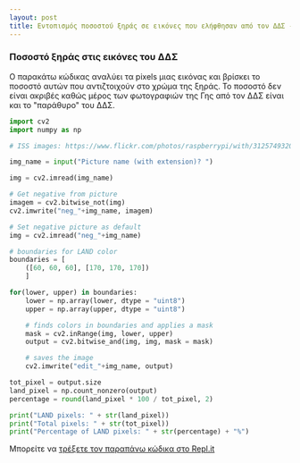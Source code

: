 ```yaml
---
layout: post
title: Εντοπισμός ποσοστού ξηράς σε εικόνες που ελήφθησαν από τον ΔΔΣ - Ομάδες Makerlab
---
```


### Ποσοστό ξηράς στις εικόνες του ΔΔΣ
Ο παρακάτω κώδικας αναλύει τα pixels μιας εικόνας και βρίσκει το ποσοστό αυτών που αντιζτοιχούν στο χρώμα της ξηράς. 
Το ποσοστό δεν είναι ακριβές καθώς μέρος των φωτογραφιών της Γης από τον ΔΔΣ είναι και το "παράθυρο" του ΔΔΣ.
```python
import cv2 
import numpy as np

# ISS images: https://www.flickr.com/photos/raspberrypi/with/31257493207/

img_name = input("Picture name (with extension)? ")

img = cv2.imread(img_name)

# Get negative from picture
imagem = cv2.bitwise_not(img)
cv2.imwrite("neg_"+img_name, imagem)

# Set negative picture as default
img = cv2.imread("neg_"+img_name)

# boundaries for LAND color
boundaries = [
    ([60, 60, 60], [170, 170, 170])
    ]

for(lower, upper) in boundaries:
    lower = np.array(lower, dtype = "uint8")
    upper = np.array(upper, dtype = "uint8")

    # finds colors in boundaries and applies a mask
    mask = cv2.inRange(img, lower, upper)
    output = cv2.bitwise_and(img, img, mask = mask)

    # saves the image
    cv2.imwrite("edit_"+img_name, output)

tot_pixel = output.size
land_pixel = np.count_nonzero(output)
percentage = round(land_pixel * 100 / tot_pixel, 2)

print("LAND pixels: " + str(land_pixel))
print("Total pixels: " + str(tot_pixel))
print("Percentage of LAND pixels: " + str(percentage) + "%")
```
Μπορείτε να [τρέξετε τον παραπάνω κώδικα στο Repl.it](https://repl.it/@liagason/Detect-Land#main.py)
